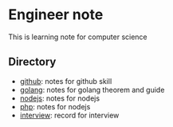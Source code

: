 # Engineer note
This is learning note for computer science

## Directory

- [github](/git): notes for github skill
- [golang](/golang): notes for golang theorem and guide
- [nodejs](/nodejs): notes for nodejs
- [php](/php): notes for nodejs
- [interview](/interview): record for interview